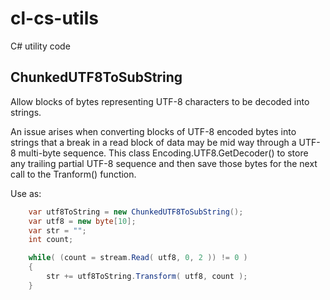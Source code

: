 # cl-cs-utils

C# utility code

## ChunkedUTF8ToSubString

Allow blocks of bytes representing UTF-8 characters to be decoded into strings.

An issue arises when converting blocks of UTF-8 encoded bytes into strings that
a break in a read block of data may be mid way through a UTF-8 multi-byte sequence.
This class Encoding.UTF8.GetDecoder() to store any trailing partial UTF-8 sequence
and then save those bytes for the next call to the Tranform() function.

Use as:

```c#
    var utf8ToString = new ChunkedUTF8ToSubString();
    var utf8 = new byte[10];
    var str = "";
    int count;

    while( (count = stream.Read( utf8, 0, 2 )) != 0 )
    {
        str += utf8ToString.Transform( utf8, count );
    }
```
